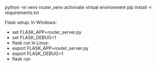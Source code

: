 python -m venv router_venv
activivate virtual environment
pip install -r requirements.txt


Flask setup:
In Windows:
- set FLASK_APP=router_server.py
- set FLASK_DEBUG=1
- flask run
In Linux:
- export FLASK_APP=router_server.py
- export FLASK_DEBUG=1
- flask run